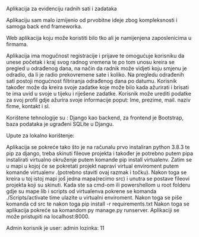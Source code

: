 Aplikacija za evidenciju radnih  sati i zadataka

Aplikaciju sam malo izmijenio od prvobitne ideje zbog kompleksnosti i samoga back end frameworka.

Web aplikacija koju može koristiti bilo tko ali je namijenjena zaposlenicima u firmama.

Aplikacija ima mogućnost registracije i prijave te omogućuje korisniku da unese početak i kraj svog radnog vremena te po tom unosu kreira se pregled u odrađenog dana, na način da radnik može vidjeti koju smjenu je odradio, da li je radio prekovremene sate i koliko. Na pregledu odrađenih sati postoji mogućnost filtriranja odrađenog dana po datumu.  Korisnik također može da kreira svoje zadatke koje može bilo kada ažurirati i brisati te ima uvid u svoje u tijeku i riješene zadatke. Korisnik može urediti podatke za svoj profil gdje ažurira svoje informacije poput: Ime, prezime, mail. naziv firme, kontakt i sl.

Korištene tehnologije su : Django kao backend, za frontend je Bootstrap, baza podataka je ugrađeni SQLite  u Djangu.

Upute za lokalno korištenje:

Aplikacija se pokreće tako što je na računalu prvo instaliran python 3.8.3 te pip za django, treba skinuti fileove projekta i također je potrebno putem pipa instalirati virtualno okruženje putem komande pip install virtualenv.
Zatim se u mapi u kojoj će se pokretati projekt napravi virtual enviroment putem komande virtualenv .(potrebno staviti ovaj razmak i točku).
Nakon toga se kreira u toj istoj mapi još jedna mapa(recimo src) i unutra se postave fileovi projekta koji su skinuti.
Kada ste sa cmd-om ili powershellom u root folderu gdje su mape lib i scripts od virtualenva pokrene se komanda ./Scripts/activate 
time ulazite u virtualni enviroment. Nakon toga se piše komanda cd src te nakon toga pip install -r requirements.txt
Nakon toga se aplikacija pokreće sa komandom py manage.py runserver.
Aplikaciji se može pristupiti na localhost:8000.

Admin korisnik je user: admin
                  lozinka: 11

